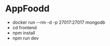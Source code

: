 # AppFoodd

 - docker run --rm -d -p 27017:27017 mongodb
 - cd frontend
 - npm install
 - npm run dev
